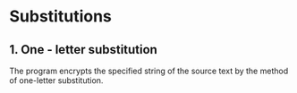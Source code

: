 # Substitutions  

## 1. One - letter substitution  
The program encrypts the specified string of the source text by the method of one-letter substitution.

